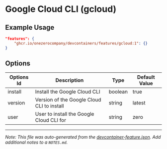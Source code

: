 
# Google Cloud CLI (gcloud)



## Example Usage

```json
"features": {
    "ghcr.io/onezerocompany/devcontainers/features/gcloud:1": {}
}
```

## Options

| Options Id | Description | Type | Default Value |
|-----|-----|-----|-----|
| install | Install the Google Cloud CLI | boolean | true |
| version | Version of the Google Cloud CLI to install | string | latest |
| user | User to install the Google Cloud CLI for | string | zero |



---

_Note: This file was auto-generated from the [devcontainer-feature.json](devcontainer-feature.json).  Add additional notes to a `NOTES.md`._
